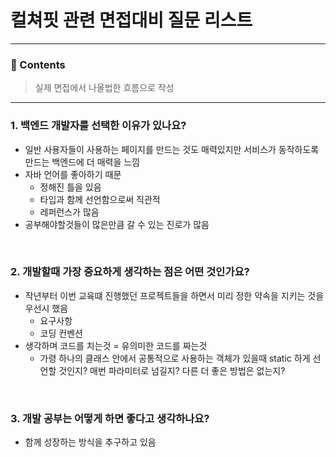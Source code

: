 # 컬쳐핏 관련 면접대비 질문 리스트

<hr>

### 📄 Contents
> 실제 면접에서 나올법한 흐름으로 작성

---

### 1. 백엔드 개발자를 선택한 이유가 있나요?
- 일반 사용자들이 사용하는 페이지를 만드는 것도 매력있지만 서비스가 동작하도록 만드는 백엔드에 더 매력을 느낌
- 자바 언어를 좋아하기 때문
  - 정해진 틀을 있음
  - 타입과 함께 선언함으로써 직관적
  - 레퍼런스가 많음
- 공부해야할것들이 많은만큼 갈 수 있는 진로가 많음


<br>

### 2. 개발할때 가장 중요하게 생각하는 점은 어떤 것인가요?
- 작년부터 이번 교육떄 진행했던 프로젝트들을 하면서 미리 정한 약속을 지키는 것을 우선시 했음
  - 요구사항 
  - 코딩 컨벤션
- 생각하며 코드를 치는것 = 유의미한 코드를 짜는것 
  - 가령 하나의 클래스 안에서 공통적으로 사용하는 객체가 있을때 static 하게 선언할 것인지? 매번 파라미터로 넘길지? 다른 더 좋은 방법은 없는지?

<br>

### 3. 개발 공부는 어떻게 하면 좋다고 생각하나요?
- 함께 성장하는 방식을 추구하고 있음


<br>
<br>
